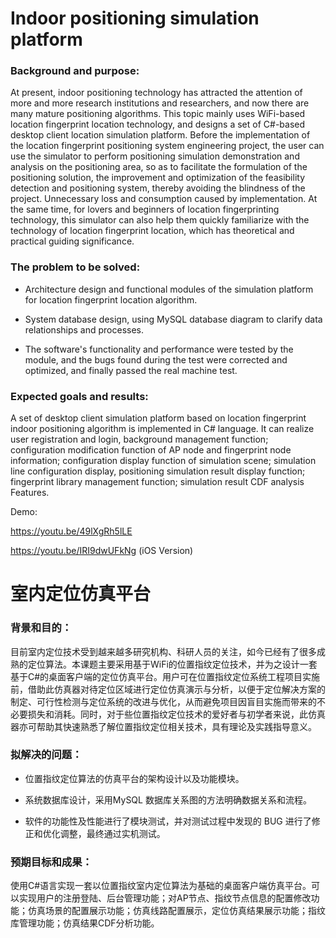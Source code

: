 # Indoor positioning simulation platform

### Background and purpose:

At present, indoor positioning technology has attracted the attention of more and more research institutions and researchers, and now there are many mature positioning algorithms. This topic mainly uses WiFi-based location fingerprint location technology, and designs a set of C#-based desktop client location simulation platform. Before the implementation of the location fingerprint positioning system engineering project, the user can use the simulator to perform positioning simulation demonstration and analysis on the positioning area, so as to facilitate the formulation of the positioning solution, the improvement and optimization of the feasibility detection and positioning system, thereby avoiding the blindness of the project. Unnecessary loss and consumption caused by implementation. At the same time, for lovers and beginners of location fingerprinting technology, this simulator can also help them quickly familiarize with the technology of location fingerprint location, which has theoretical and practical guiding significance.

### The problem to be solved:

+ Architecture design and functional modules of the simulation platform for location fingerprint location algorithm.

+ System database design, using MySQL database diagram to clarify data relationships and processes.

+ The software's functionality and performance were tested by the module, and the bugs found during the test were corrected and optimized, and finally passed the real machine test.

### Expected goals and results:

A set of desktop client simulation platform based on location fingerprint indoor positioning algorithm is implemented in C# language. It can realize user registration and login, background management function; configuration modification function of AP node and fingerprint node information; configuration display function of simulation scene; simulation line configuration display, positioning simulation result display function; fingerprint library management function; simulation result CDF analysis Features.


Demo:

https://youtu.be/49lXgRh5lLE

https://youtu.be/IRI9dwUFkNg (iOS Version)




# 室内定位仿真平台

### 背景和目的：

目前室内定位技术受到越来越多研究机构、科研人员的关注，如今已经有了很多成熟的定位算法。本课题主要采用基于WiFi的位置指纹定位技术，并为之设计一套基于C#的桌面客户端的定位仿真平台。用户可在位置指纹定位系统工程项目实施前，借助此仿真器对待定位区域进行定位仿真演示与分析，以便于定位解决方案的制定、可行性检测与定位系统的改进与优化，从而避免项目因盲目实施而带来的不必要损失和消耗。同时，对于些位置指纹定位技术的爱好者与初学者来说，此仿真器亦可帮助其快速熟悉了解位置指纹定位相关技术，具有理论及实践指导意义。

### 拟解决的问题：

+ 位置指纹定位算法的仿真平台的架构设计以及功能模块。

+ 系统数据库设计，采用MySQL 数据库关系图的方法明确数据关系和流程。

+ 软件的功能性及性能进行了模块测试，并对测试过程中发现的 BUG 进行了修正和优化调整，最终通过实机测试。

### 预期目标和成果：

使用C#语言实现一套以位置指纹室内定位算法为基础的桌面客户端仿真平台。可以实现用户的注册登陆、后台管理功能；对AP节点、指纹节点信息的配置修改功能；仿真场景的配置展示功能；仿真线路配置展示，定位仿真结果展示功能；指纹库管理功能；仿真结果CDF分析功能。
